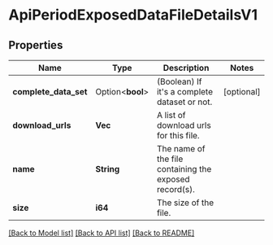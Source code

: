 # ApiPeriodExposedDataFileDetailsV1

## Properties

Name | Type | Description | Notes
------------ | ------------- | ------------- | -------------
**complete_data_set** | Option<**bool**> | (Boolean) If it's a complete dataset or not. | [optional]
**download_urls** | **Vec<String>** | A list of download urls for this file. |
**name** | **String** | The name of the file containing the exposed record(s). |
**size** | **i64** | The size of the file. |

[[Back to Model list]](../README.md#documentation-for-models) [[Back to API list]](../README.md#documentation-for-api-endpoints) [[Back to README]](../README.md)
